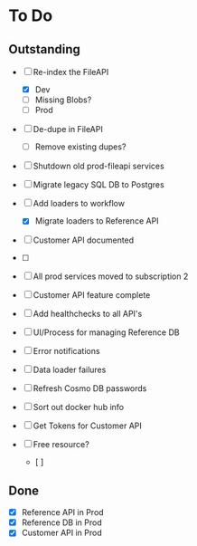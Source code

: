 # To Do

## Outstanding
- [ ] Re-index the FileAPI
	- [x] Dev
	- [ ] Missing Blobs?
	- [ ] Prod
- [ ] De-dupe in FileAPI
	- [ ] Remove existing dupes?
- [ ] Shutdown old prod-fileapi services



- [ ] Migrate legacy SQL DB to Postgres
- [ ] Add loaders to workflow
	- [x] Migrate loaders to Reference API
- [ ] Customer API documented
- [ ] 
- [ ] All prod services moved to subscription 2
- [ ] Customer API feature complete
- [ ] Add healthchecks to all API's
- [ ] UI/Process for managing Reference DB
- [ ] Error notifications
- [ ] Data loader failures
- [ ] Refresh Cosmo DB passwords
- [ ] Sort out docker hub info



- [ ] Get Tokens for Customer API
- [ ] Free resource?
	- [ ] 

## Done
- [x] Reference API in Prod
- [x] Reference DB in Prod
- [x] Customer API in Prod
